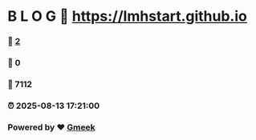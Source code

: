 # B L O G :link: https://lmhstart.github.io 
### :page_facing_up: [2](https://lmhstart.github.io/tag.html) 
### :speech_balloon: 0 
### :hibiscus: 7112 
### :alarm_clock: 2025-08-13 17:21:00 
### Powered by :heart: [Gmeek](https://github.com/Meekdai/Gmeek)
